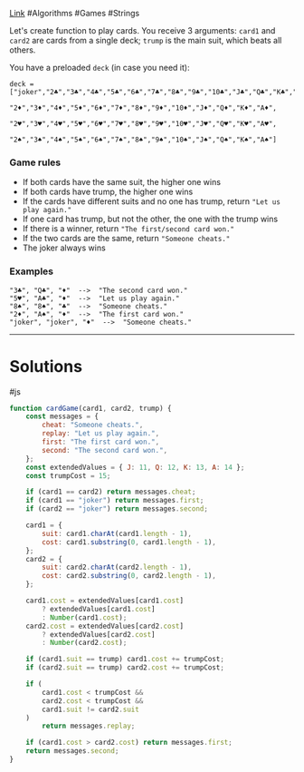[Link](https://www.codewars.com/kata/5a3141fe55519e04d90009d8) #Algorithms #Games #Strings

Lеt's create function to play cards. You receive 3 arguments: `card1` and `card2` are cards from a single deck; `trump` is the main suit, which beats all others.

You have a preloaded `deck` (in case you need it):

```
deck = ["joker","2♣","3♣","4♣","5♣","6♣","7♣","8♣","9♣","10♣","J♣","Q♣","K♣","A♣",
                "2♦","3♦","4♦","5♦","6♦","7♦","8♦","9♦","10♦","J♦","Q♦","K♦","A♦",
                "2♥","3♥","4♥","5♥","6♥","7♥","8♥","9♥","10♥","J♥","Q♥","K♥","A♥",
                "2♠","3♠","4♠","5♠","6♠","7♠","8♠","9♠","10♠","J♠","Q♠","K♠","A♠"]
```

### Game rules

-   If both cards have the same suit, the higher one wins
-   If both cards have trump, the higher one wins
-   If the cards have different suits and no one has trump, return `"Let us play again."`
-   If one card has trump, but not the other, the one with the trump wins
-   If there is a winner, return `"The first/second card won."`
-   If the two cards are the same, return `"Someone cheats."`
-   The joker always wins

### Examples

```
"3♣", "Q♣", "♦"  -->  "The second card won."
"5♥", "A♣", "♦"  -->  "Let us play again."
"8♠", "8♠", "♣"  -->  "Someone cheats."
"2♦", "A♠", "♦"  -->  "The first card won."
"joker", "joker", "♦"  -->  "Someone cheats."
```

***
# Solutions
#js 
```js
function cardGame(card1, card2, trump) {
    const messages = {
        cheat: "Someone cheats.",
        replay: "Let us play again.",
        first: "The first card won.",
        second: "The second card won.",
    };
    const extendedValues = { J: 11, Q: 12, K: 13, A: 14 };
    const trumpCost = 15;

    if (card1 == card2) return messages.cheat;
    if (card1 == "joker") return messages.first;
    if (card2 == "joker") return messages.second;

    card1 = {
        suit: card1.charAt(card1.length - 1),
        cost: card1.substring(0, card1.length - 1),
    };
    card2 = {
        suit: card2.charAt(card2.length - 1),
        cost: card2.substring(0, card2.length - 1),
    };

    card1.cost = extendedValues[card1.cost]
        ? extendedValues[card1.cost]
        : Number(card1.cost);
    card2.cost = extendedValues[card2.cost]
        ? extendedValues[card2.cost]
        : Number(card2.cost);

    if (card1.suit == trump) card1.cost += trumpCost;
    if (card2.suit == trump) card2.cost += trumpCost;

    if (
        card1.cost < trumpCost &&
        card2.cost < trumpCost &&
        card1.suit != card2.suit
    )
        return messages.replay;

    if (card1.cost > card2.cost) return messages.first;
    return messages.second;
}
```